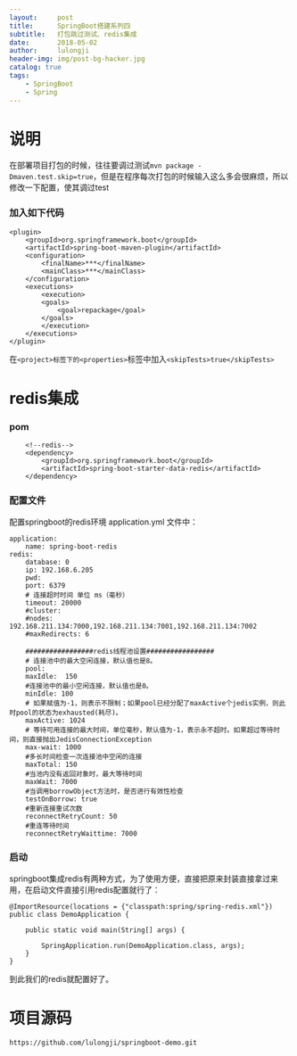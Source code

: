 ```yaml
---
layout:     post
title:      SpringBoot搭建系列四
subtitle:   打包跳过测试、redis集成
date:       2018-05-02
author:     lulongji
header-img: img/post-bg-hacker.jpg
catalog: true
tags:
    - SpringBoot
    - Spring
---
```



# 说明
在部署项目打包的时候，往往要调过测试```mvn package -Dmaven.test.skip=true```，但是在程序每次打包的时候输入这么多会很麻烦，所以修改一下配置，使其调过test

### 加入如下代码

    <plugin>
        <groupId>org.springframework.boot</groupId>
        <artifactId>spring-boot-maven-plugin</artifactId>
        <configuration>
            <finalName>***</finalName>
            <mainClass>***</mainClass>
        </configuration>
        <executions>
            <execution>
            <goals>
                <goal>repackage</goal>
            </goals>
            </execution>
        </executions>
    </plugin>


在```<project>标签下的<properties>```标签中加入```<skipTests>true</skipTests>```


# redis集成

### pom
        <!--redis-->
        <dependency>
            <groupId>org.springframework.boot</groupId>
            <artifactId>spring-boot-starter-data-redis</artifactId>
        </dependency>

### 配置文件
配置springboot的redis环境  application.yml 文件中：

    application:
        name: spring-boot-redis
    redis:
        database: 0
        ip: 192.168.6.205
        pwd:
        port: 6379
        # 连接超时时间 单位 ms（毫秒）
        timeout: 20000
        #cluster:
        #nodes: 192.168.211.134:7000,192.168.211.134:7001,192.168.211.134:7002
        #maxRedirects: 6

        #################redis线程池设置#################
        # 连接池中的最大空闲连接，默认值也是8。
        pool:
        maxIdle:  150
        #连接池中的最小空闲连接，默认值也是0。
        minIdle: 100
        # 如果赋值为-1，则表示不限制；如果pool已经分配了maxActive个jedis实例，则此时pool的状态为exhausted(耗尽)。
        maxActive: 1024
        # 等待可用连接的最大时间，单位毫秒，默认值为-1，表示永不超时。如果超过等待时间，则直接抛出JedisConnectionException
        max-wait: 1000
        #多长时间检查一次连接池中空闲的连接
        maxTotal: 150
        #当池内没有返回对象时，最大等待时间
        maxWait: 7000
        #当调用borrowObject方法时，是否进行有效性检查
        testOnBorrow: true
        #重新连接重试次数
        reconnectRetryCount: 50
        #重连等待时间
        reconnectRetryWaittime: 7000

### 启动
springboot集成redis有两种方式，为了使用方便，直接把原来封装直接拿过来用，在启动文件直接引用redis配置就行了：

    @ImportResource(locations = {"classpath:spring/spring-redis.xml"})
    public class DemoApplication {

        public static void main(String[] args) {

            SpringApplication.run(DemoApplication.class, args);
        }
    }

到此我们的redis就配置好了。


# 项目源码
```https://github.com/lulongji/springboot-demo.git```
